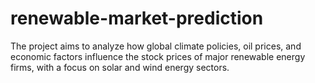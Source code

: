 # renewable-market-prediction
 The project aims to analyze how global climate policies, oil prices, and economic factors influence the stock prices of major renewable energy firms, with a focus on solar and wind energy sectors.
